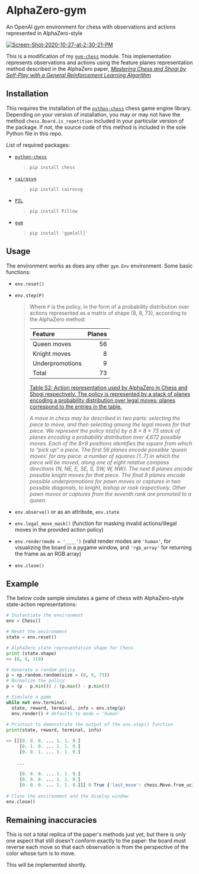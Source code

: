 # AlphaZero-gym

An OpenAI gym environment for chess with observations and actions represented in AlphaZero-style

<a href="https://imgbb.com/"><img src="https://i.ibb.co/Fw4fhzK/Screen-Shot-2020-10-27-at-2-30-21-PM.png" alt="Screen-Shot-2020-10-27-at-2-30-21-PM" border="0"></a>

This is a modification of my [`gym-chess`](https://github.com/Ryan-Rudes/gym-chess) module. This implementation represents observations and actions using the feature planes representation method described in the AlphaZero paper, [*Mastering Chess and Shogi by Self-Play with a General Reinforcement Learning Algorithm*](https://arxiv.org/pdf/1712.01815.pdf)

## Installation

This requires the installation of the [`python-chess`](https://github.com/niklasf/python-chess) chess game engine library. Depending on your version of installation, you may or may not have the method `chess.Board.is_repetition` included in your particular version of the package. If not, the source code of this method is included in the sole Python file in this repo.

List of required packages:
* [`python-chess`](https://github.com/niklasf/python-chess)
  > `pip install chess`
* [`cairosvg`](https://pypi.org/project/CairoSVG/)
  > `pip install cairosvg`
* [`PIL`](https://pypi.org/project/Pillow/)
  > `pip install Pillow`
* [`gym`](https://github.com/openai/gym)
  > `pip install 'gym[all]'`
  
## Usage

The environment works as does any other `gym.Env` environment. Some basic functions:
* `env.reset()`
* `env.step(P)`

  > Where `P` is the policy, in the form of a probability distribution over actions represented as a matrix of shape (8, 8, 73), according to the AlphaZero method:
  > 
  > | Feature         | Planes        |
  > | :-------------- | ------------: |
  > | Queen moves     | 56            |
  > | Knight moves    | 8             |
  > | Underpromotions | 9             |
  > | Total           | 73            |
  > 
  > [Table S2: Action representation used by AlphaZero in Chess and Shogi respectively. The policy is represented by a stack of planes encoding a probability distribution over legal moves; planes correspond to the entries in the table.](https://arxiv.org/pdf/1712.01815.pdf#page=14)
  >
  > *A move in chess may be described in two parts: selecting the piece to move, and then*
  > *selecting among the legal moves for that piece. We represent the policy π(a|s) by a 8 × 8 × 73*
  > *stack of planes encoding a probability distribution over 4,672 possible moves. Each of the 8×8*
  > *positions identifies the square from which to “pick up” a piece. The first 56 planes encode*
  > *possible ‘queen moves’ for any piece: a number of squares [1..7] in which the piece will be*
  > *moved, along one of eight relative compass directions {N, NE, E, SE, S, SW, W, NW}. The*
  > *next 8 planes encode possible knight moves for that piece. The final 9 planes encode possible*
  > *underpromotions for pawn moves or captures in two possible diagonals, to knight, bishop or*
  > *rook respectively. Other pawn moves or captures from the seventh rank are promoted to a queen.*
* `env.observe()` or as an attribute, `env.state`
* `env.legal_move_mask()` (function for masking invalid actions/illegal moves in the provided action policy)
* `env.render(mode = '____')` (valid render modes are `'human'`, for visualizing the board in a pygame window, and `'rgb_array'` for returning the frame as an RGB array)
* `env.close()`

## Example

The below code sample simulates a game of chess with AlphaZero-style state-action representations:
```python
# Instantiate the environment
env = Chess()

# Reset the environment
state = env.reset()

# AlphaZero state representation shape for Chess
print (state.shape)
>> (8, 8, 119)

# Generate a random policy
p = np.random.random(size = (8, 8, 73))
# Normalize the policy
p = (p - p.min()) / (p.max() - p.min())

# Simulate a game
while not env.terminal:
  state, reward, terminal, info = env.step(p)
  env.render() # defaults to mode = 'human'
  
# Printout to demonstrate the output of the env.step() function
print(state, reward, terminal, info)

>> [[[0. 0. 0. ... 1. 1. 9.]
     [0. 1. 0. ... 1. 1. 9.]
     [0. 0. 1. ... 1. 1. 9.]
  
    ...
  
     [0. 0. 0. ... 1. 1. 9.]
     [0. 0. 0. ... 1. 1. 9.]
     [0. 0. 0. ... 1. 1. 9.]]] 0 True {'last_move': chess.Move.from_uci('c4a4'), 'turn': False}
     
# Close the environment and the display window
env.close()
```

## Remaining inaccuracies
This is not a total replica of the paper's methods just yet, but there is only one aspect that still doesn't conform exactly to the paper: the board must reverse each move so that each observation is from the perspective of the color whose turn is to move.

This will be implemented shortly.
